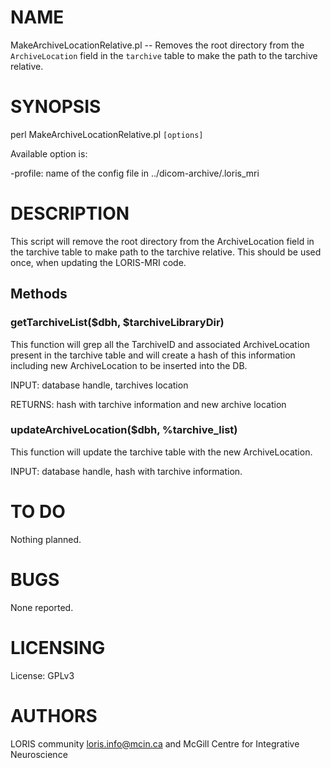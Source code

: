 # NAME

MakeArchiveLocationRelative.pl -- Removes the root directory from the
`ArchiveLocation` field in the `tarchive` table to make the path to the
tarchive relative.

# SYNOPSIS

perl MakeArchiveLocationRelative.pl `[options]`

Available option is:

\-profile: name of the config file in ../dicom-archive/.loris\_mri

# DESCRIPTION

This script will remove the root directory from the ArchiveLocation field
in the tarchive table to make path to the tarchive relative. This should
be used once, when updating the LORIS-MRI code.

## Methods

### getTarchiveList($dbh, $tarchiveLibraryDir)

This function will grep all the TarchiveID and associated ArchiveLocation
present in the tarchive table and will create a hash of this information
including new ArchiveLocation to be inserted into the DB.

INPUT: database handle, tarchives location

RETURNS: hash with tarchive information and new archive location

### updateArchiveLocation($dbh, %tarchive\_list)

This function will update the tarchive table with the new ArchiveLocation.

INPUT: database handle, hash with tarchive information.

# TO DO

Nothing planned.

# BUGS

None reported.

# LICENSING

License: GPLv3

# AUTHORS

LORIS community <loris.info@mcin.ca> and McGill Centre for Integrative Neuroscience

